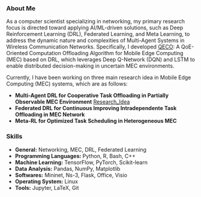 

### About Me

  As a computer scientist specializing in networking, my primary research focus is directed toward applying AI/ML-driven solutions, such as Deep Reinforcement Learning (DRL), Federated Learning, and Meta Learning, to address the dynamic nature and complexities of Multi-Agent Systems in Wireless Communication Networks. Specifically, I developed [QECO](https://arxiv.org/pdf/2311.02525.pdf): A QoE-Oriented Computation Offloading Algorithm for Mobile Edge Computing (MEC) based on DRL, which leverages Deep Q-Network (DQN) and LSTM to enable distributed decision-making in uncertain MEC environments.


Currently, I have been working on three main research idea in Mobile Edge Computing (MEC) systems, which are as follows:

- **Multi-Agent DRL for Cooperative Task Offloading in Partially Observable MEC Environment** [Research_Idea](https://ImanRHT.github.io/assets/MultiAgentDRL.pdf)
- **Federated DRL for Continuous Improving Intradependente Task Offloading in MEC Network**
- **Meta-RL for Optimized Task Scheduling in Heterogeneous MEC**

### Skills
- **General:** Networking, MEC, DRL, Federated Learning
- **Programming Languages:** Python, R, Bash, C++
- **Machine Learning:** TensorFlow, PyTorch, Scikit-learn
- **Data Analysis:** Pandas, NumPy, Matplotlib
- **Softwares:** Mininet, Ns-3, Flask, Office, Visio
- **Operating System:** Linux
- **Tools:** Jupyter, LaTeX, Git

